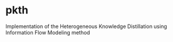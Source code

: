 # pkth
Implementation of the Heterogeneous Knowledge Distillation using Information Flow Modeling method
